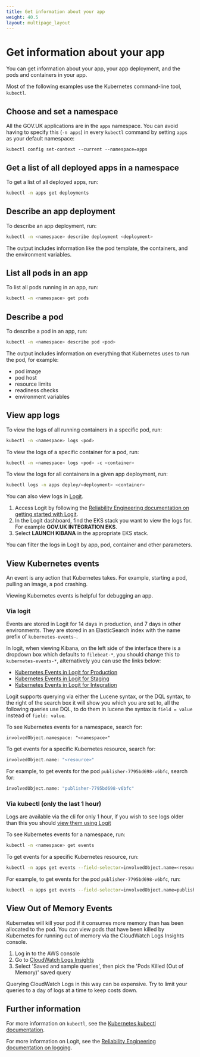 ```yaml
---
title: Get information about your app
weight: 40.5
layout: multipage_layout
---
```


# Get information about your app

You can get information about your app, your app deployment, and the pods and containers in your app.

Most of the following examples use the Kubernetes command-line tool, `kubectl`.

## Choose and set a namespace

All the GOV.UK applications are in the `apps` namespace. You can avoid having to specify this (`-n apps`) in every `kubectl` command by setting `apps` as your default namespace:

`kubectl config set-context --current --namespace=apps`

## Get a list of all deployed apps in a namespace

To get a list of all deployed apps, run:

```sh
kubectl -n apps get deployments
```

## Describe an app deployment

To describe an app deployment, run:

```sh
kubectl -n <namespace> describe deployment <deployment>
```

The output includes information like the pod template, the containers, and the environment variables.

## List all pods in an app

To list all pods running in an app, run:

```sh
kubectl -n <namespace> get pods
```

## Describe a pod

To describe a pod in an app, run:

```sh
kubectl -n <namespace> describe pod <pod>
```

The output includes information on everything that Kubernetes uses to run the pod, for example:

- pod image
- pod host
- resource limits
- readiness checks
- environment variables

## View app logs

To view the logs of all running containers in a specific pod, run:

```sh
kubectl -n <namespace> logs <pod>
```

To view the logs of a specific container for a pod, run:

```sh
kubectl -n <namespace> logs <pod> -c <container>
```

To view the logs for all containers in a given app deployment, run:

```sh
kubectl logs -n apps deploy/<deployment> <container>
```

You can also view logs in [Logit](https://logit.io/).

1. Access Logit by following the [Reliability Engineering documentation on getting started with Logit](https://reliability-engineering.cloudapps.digital/logging.html#get-started-with-logit).
1. In the Logit dashboard, find the EKS stack you want to view the logs for. For example __GOV.UK INTEGRATION EKS__.
1. Select __LAUNCH KIBANA__ in the appropriate EKS stack.

You can filter the logs in Logit by app, pod, container and other parameters.

## View Kubernetes events

An event is any action that Kubernetes takes. For example, starting a pod, pulling an image, a pod crashing.

Viewing Kubernetes events is helpful for debugging an app.

### Via logit

Events are stored in Logit for 14 days in production, and 7 days in other environments. They are stored in an ElasticSearch index with the name prefix of `kubernetes-events-`.

In logit, when viewing Kibana, on the left side of the interface there is a dropdown box which defaults to `filebeat-*`, you should change this to `kubernetes-events-*`, alternatively you can use the links below:

- [Kubernetes Events in Logit for Production](https://kibana.logit.io/s/13d1a0b1-f54f-407b-a4e5-f53ba653fac3/app/data-explorer/discover#?_a=(discover:(columns:!(_source),isDirty:!f,sort:!()),metadata:(indexPattern:'918b7520-6d5c-11f0-a0c2-616481b44018',view:discover))&_g=(filters:!(),refreshInterval:(pause:!t,value:0),time:(from:now-15m,to:now))&_q=(filters:!(),query:(language:lucene,query:'')))
- [Kubernetes Events in Logit for Staging](https://kibana.logit.io/s/b8a10798-a30e-4611-9393-8843d2339dd2/app/data-explorer/discover#?_a=(discover:(columns:!(_source),isDirty:!f,sort:!()),metadata:(indexPattern:'192c7c50-6d5c-11f0-a036-ab90a4a466d2',view:discover))&_g=(filters:!(),refreshInterval:(pause:!t,value:0),time:(from:now-15m,to:now))&_q=(filters:!(),query:(language:lucene,query:'')))
- [Kubernetes Events in Logit for Integration](https://kibana.logit.io/s/42f4d2d5-e9ce-451f-8ffc-cdb25bd624f8/app/data-explorer/discover#?_a=(discover:(columns:!(_source),isDirty:!f,sort:!()),metadata:(indexPattern:fd31bca0-6d28-11f0-aee7-6b9a180d0701,view:discover))&_g=(filters:!(),refreshInterval:(pause:!t,value:0),time:(from:now-15m,to:now))&_q=(filters:!(),query:(language:lucene,query:'')))

Logit supports querying via either the Lucene syntax, or the DQL syntax, to the right of the search box it will show you which you are set to, all the following queries use DQL, to do them in lucene the syntax is `field = value` instead of `field: value`.

To see Kubernetes events for a namespace, search for:

```
involvedObject.namespace: "<namespace>"
```

To get events for a specific Kubernetes resource, search for:

```sh
involvedObject.name: "<resource>"
```

For example, to get events for the pod `publisher-7795bd698-v6bfc`, search for:

```sh
involvedObject.name: "publisher-7795bd698-v6bfc"
```

### Via kubectl (only the last 1 hour)

Logs are available via the cli for only 1 hour, if you wish to see logs older than this you should [view them
using Logit](#via-logit)

To see Kubernetes events for a namespace, run:

```sh
kubectl -n <namespace> get events
```

To get events for a specific Kubernetes resource, run:

```sh
kubectl -n apps get events --field-selector=involvedObject.name=<resource>
```

For example, to get events for the pod `publisher-7795bd698-v6bfc`, run:

```sh
kubectl -n apps get events --field-selector=involvedObject.name=publisher-7795bd698-v6bfc
```

## View Out of Memory Events

Kubernetes will kill your pod if it consumes more memory than has been allocated to the pod.
You can view pods that have been killed by Kubernetes for running out of memory via the CloudWatch Logs Insights console.

1. Log in to the AWS console
1. Go to [CloudWatch Logs Insights](https://eu-west-1.console.aws.amazon.com/cloudwatch/home?region=eu-west-1#logsV2:logs-insights)
1. Select 'Saved and sample queries', then pick the 'Pods Killed (Out of Memory)' saved query

Querying CloudWatch Logs in this way can be expensive. Try to limit your queries to a day of logs at a time to keep costs down.

## Further information

For more information on `kubectl`, see the [Kubernetes kubectl documentation](https://kubernetes.io/docs/reference/kubectl/).

For more information on Logit, see the [Reliability Engineering documentation on logging](https://reliability-engineering.cloudapps.digital/logging.html#logging).

